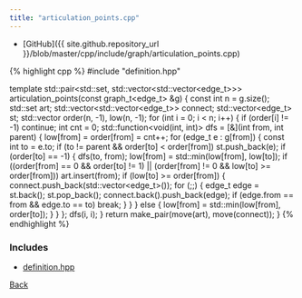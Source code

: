 ```yaml
---
title: "articulation_points.cpp"
---
```


- [GitHub]({{ site.github.repository_url }}/blob/master/cpp/include/graph/articulation_points.cpp)

{% highlight cpp %}
#include "definition.hpp"

template <typename edge_t>
std::pair<std::set<int>, std::vector<std::vector<edge_t>>>
articulation_points(const graph_t<edge_t> &g) {
  const int n = g.size();
  std::set<int> art;
  std::vector<std::vector<edge_t>> connect;
  std::vector<edge_t> st;
  std::vector<int> order(n, -1), low(n, -1);
  for (int i = 0; i < n; i++) {
    if (order[i] != -1) continue;
    int cnt = 0;
    std::function<void(int, int)> dfs = [&](int from, int parent) {
      low[from] = order[from] = cnt++;
      for (edge_t e : g[from]) {
        const int to = e.to;
        if (to != parent && order[to] < order[from]) st.push_back(e);
        if (order[to] == -1) {
          dfs(to, from);
          low[from] = std::min(low[from], low[to]);
          if ((order[from] == 0 && order[to] != 1) ||
              (order[from] != 0 && low[to] >= order[from]))
            art.insert(from);
          if (low[to] >= order[from]) {
            connect.push_back(std::vector<edge_t>());
            for (;;) {
              edge_t edge = st.back();
              st.pop_back();
              connect.back().push_back(edge);
              if (edge.from == from && edge.to == to) break;
            }
          }
        }
        else {
          low[from] = std::min(low[from], order[to]);
        }
      }
    };
    dfs(i, i);
  }
  return make_pair(move(art), move(connect));
}
{% endhighlight %}

### Includes

- [definition.hpp](definition)

[Back](../..)
